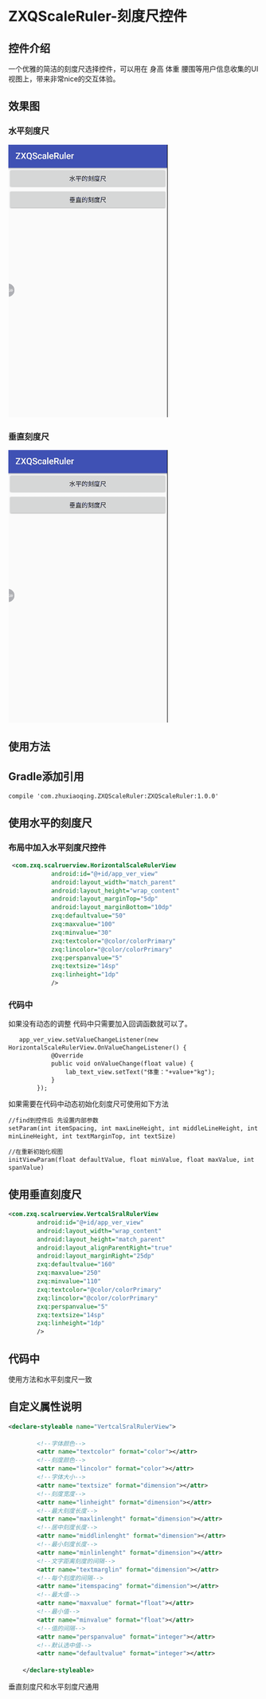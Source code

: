 # ZXQScaleRuler-刻度尺控件
## 控件介绍
一个优雅的简洁的刻度尺选择控件，可以用在 身高 体重 腰围等用户信息收集的UI视图上，带来非常nice的交互体验。
## 效果图   

### 水平刻度尺   

![](https://github.com/qq516633632/ZXQScaleRuler/blob/master/dmoimg/h_dmo_img.gif)   


### 垂直刻度尺

![](https://github.com/qq516633632/ZXQScaleRuler/blob/master/dmoimg/v_dmo_img.gif)   


## 使用方法
## Gradle添加引用
```
compile 'com.zhuxiaoqing.ZXQScaleRuler:ZXQScaleRuler:1.0.0'

```
## 使用水平的刻度尺
### 布局中加入水平刻度尺控件
```xml
 <com.zxq.scalruerview.HorizontalScaleRulerView
            android:id="@+id/app_ver_view"
            android:layout_width="match_parent"
            android:layout_height="wrap_content"
            android:layout_marginTop="5dp"
            android:layout_marginBottom="10dp"
            zxq:defaultvalue="50"
            zxq:maxvalue="100"
            zxq:minvalue="30"
            zxq:textcolor="@color/colorPrimary"
            zxq:lincolor="@color/colorPrimary"
            zxq:perspanvalue="5"
            zxq:textsize="14sp"
            zxq:linheight="1dp"
            />
```
### 代码中
如果没有动态的调整 代码中只需要加入回调函数就可以了。
```
   app_ver_view.setValueChangeListener(new HorizontalScaleRulerView.OnValueChangeListener() {
            @Override
            public void onValueChange(float value) {
                lab_text_view.setText("体重："+value+"kg");
            }
        });

```
如果需要在代码中动态初始化刻度尺可使用如下方法
```
//find到控件后 先设置内部参数
setParam(int itemSpacing, int maxLineHeight, int middleLineHeight, int minLineHeight, int textMarginTop, int textSize)

```

```
//在重新初始化视图
initViewParam(float defaultValue, float minValue, float maxValue, int spanValue)
```

## 使用垂直刻度尺
```xml
<com.zxq.scalruerview.VertcalSralRulerView
        android:id="@+id/app_ver_view"
        android:layout_width="wrap_content"
        android:layout_height="match_parent"
        android:layout_alignParentRight="true"
        android:layout_marginRight="25dp"
        zxq:defaultvalue="160"
        zxq:maxvalue="250"
        zxq:minvalue="110"
        zxq:textcolor="@color/colorPrimary"
        zxq:lincolor="@color/colorPrimary"
        zxq:perspanvalue="5"
        zxq:textsize="14sp"
        zxq:linheight="1dp"
        />
```
## 代码中
使用方法和水平刻度尺一致

## 自定义属性说明
```xml
<declare-styleable name="VertcalSralRulerView">

        <!--字体颜色-->
        <attr name="textcolor" format="color"></attr>
        <!--刻度颜色-->
        <attr name="lincolor" format="color"></attr>
        <!--字体大小-->
        <attr name="textsize" format="dimension"></attr>
        <!--刻度宽度-->
        <attr name="linheight" format="dimension"></attr>
        <!--最大刻度长度-->
        <attr name="maxlinlenght" format="dimension"></attr>
        <!--居中刻度长度-->
        <attr name="middlinlenght" format="dimension"></attr>
        <!--最小刻度长度-->
        <attr name="minlinlenght" format="dimension"></attr>
        <!--文字距离刻度的间隔-->
        <attr name="textmarglin" format="dimension"></attr>
        <!--每个刻度的间隔-->
        <attr name="itemspacing" format="dimension"></attr>
        <!--最大值-->
        <attr name="maxvalue" format="float"></attr>
        <!--最小值-->
        <attr name="minvalue" format="float"></attr>
        <!--值的间隔-->
        <attr name="perspanvalue" format="integer"></attr>
        <!--默认选中值-->
        <attr name="defaultvalue" format="integer"></attr>

    </declare-styleable>
```  

垂直刻度尺和水平刻度尺通用




